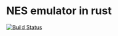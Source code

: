 # NES emulator in rust

[![Build Status](https://travis-ci.com/kregoslup/r_nes.svg?branch=master)](https://travis-ci.com/kregoslup/r_nes)